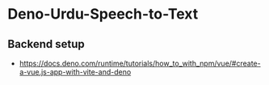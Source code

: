 # Deno-Urdu-Speech-to-Text

## Backend setup
- https://docs.deno.com/runtime/tutorials/how_to_with_npm/vue/#create-a-vue.js-app-with-vite-and-deno
